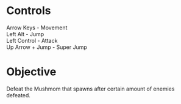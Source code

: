 # Controls

 Arrow Keys - Movement  
 Left Alt - Jump  
 Left Control - Attack  
 Up Arrow + Jump - Super Jump

# Objective 

Defeat the Mushmom that spawns after certain amount of enemies defeated.
